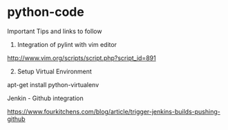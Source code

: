 # python-code
Important Tips and links to follow

1) Integration of pylint with vim editor

http://www.vim.org/scripts/script.php?script_id=891 

2) Setup Virtual Environment

apt-get install python-virtualenv



Jenkin - Github integration

https://www.fourkitchens.com/blog/article/trigger-jenkins-builds-pushing-github